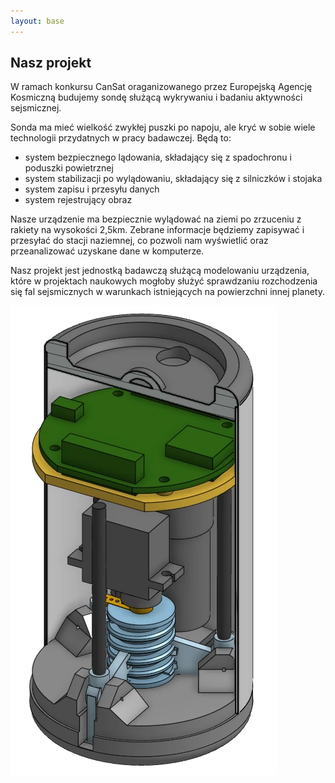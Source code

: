 ```yaml
---
layout: base
---
```


<main>
    <section>
        <h1>Nasz projekt</h1>
        <p>
W ramach konkursu CanSat oraganizowanego przez Europejską Agencję Kosmiczną budujemy sondę służącą wykrywaniu i badaniu aktywności sejsmicznej.
        </p>
        <p>
Sonda ma mieć wielkość zwykłej puszki po napoju, ale kryć w sobie wiele technologii przydatnych w pracy badawczej. Będą to:
<ul>
  <li>system bezpiecznego lądowania, składający się z spadochronu i poduszki powietrznej</li>
  <li>system stabilizacji po wylądowaniu, składający się z silniczków i stojaka</li>
  <li>system zapisu i przesyłu danych</li>
  <li>system rejestrujący obraz</li>
</ul>
        </p>
        <p>
Nasze urządzenie ma bezpiecznie wylądować na ziemi po zrzuceniu z rakiety na wysokości 2,5km. Zebrane informacje będziemy zapisywać i przesyłać do stacji naziemnej, co pozwoli nam wyświetlić oraz przeanalizować uzyskane dane w komputerze.
        </p>
        <p>
Nasz projekt jest jednostką badawczą służącą modelowaniu urządzenia, które w projektach naukowych mogłoby służyć sprawdzaniu rozchodzenia się fal sejsmicznych w warunkach istniejących na powierzchni innej planety.
        </p>
    </section>
</main>
<aside>
    <section class="image-container">
        <a href="/assets/media/projekt-render-1.webp"><img src="/assets/media/projekt-render-1.webp" alt="Render komputerowy wstępnego projektu sondy."></a>
    </section>
</aside>
